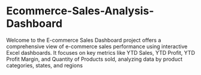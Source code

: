 # Ecommerce-Sales-Analysis-Dashboard
Welcome to the E-commerce Sales Dashboard project offers a comprehensive view of e-commerce sales performance using interactive Excel dashboards. It focuses on key metrics like YTD Sales, YTD Profit, YTD Profit Margin, and Quantity of Products sold, analyzing data by product categories, states, and regions
